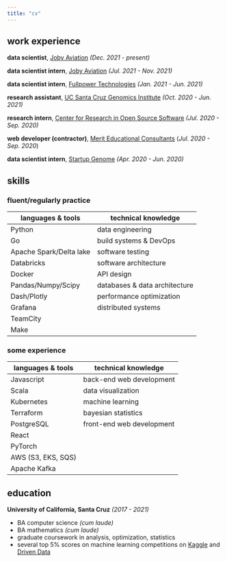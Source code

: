 ```yaml
---
title: "cv"
---
```


## work experience

**data scientist**, [Joby Aviation](https://www.jobyaviation.com/) *(Dec. 2021 - present)*

**data scientist intern**, [Joby Aviation](https://www.jobyaviation.com/) *(Jul. 2021 - Nov. 2021)*

**data scientist intern**, [Fullpower Technologies](https://www.fullpower.com/) *(Jan. 2021 - Jun. 2021)*

**research assistant**, [UC Santa Cruz Genomics Institute](https://genomics.ucsc.edu/) *(Oct. 2020 - Jun. 2021)*

**research intern**, [Center for Research in Open Source Software](https://cross.ucsc.edu/) *(Jul. 2020 - Sep. 2020)*

**web developer (contractor)**, [Merit Educational Consultants](https://meritworld.com/) (*Jul. 2020 - Sep. 2020*)

**data scientist intern**, [Startup Genome](https://startupgenome.com/) *(Apr. 2020 - Jun. 2020)*

## skills

### fluent/regularly practice


| languages & tools       | technical knowledge           |
| ----------------------- | ----------------------------- |
| Python                  | data engineering              |
| Go                      | build systems & DevOps        |
| Apache Spark/Delta lake | software testing              |
| Databricks              | software architecture         |
| Docker                  | API design                    |
| Pandas/Numpy/Scipy      | databases & data architecture |
| Dash/Plotly             | performance optimization      |
| Grafana                 | distributed systems           |
| TeamCity                |                               |
| Make                    |                               |

### some experience

| languages & tools  | technical knowledge       |
| ------------------ | ------------------------- |
| Javascript         | back-end web development  |
| Scala              | data visualization        |
| Kubernetes         | machine learning          |
| Terraform          | bayesian statistics       |
| PostgreSQL         | front-end web development |
| React              |                           |
| PyTorch            |                           |
| AWS (S3, EKS, SQS) |                           |
| Apache Kafka       |                           |

## education

**University of California, Santa Cruz** *(2017 - 2021)*

- BA computer science *(cum laude)*
- BA mathematics *(cum laude)*
- graduate coursework in analysis, optimization, statistics
- several top 5% scores on machine learning competitions on [Kaggle](https://www.kaggle.com/) and [Driven Data](https://www.drivendata.org/)


